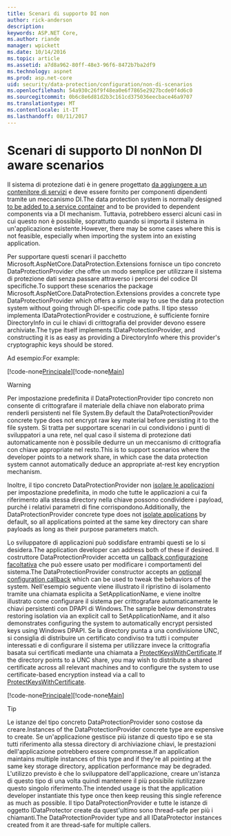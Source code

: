 ```yaml
---
title: Scenari di supporto DI non
author: rick-anderson
description: 
keywords: ASP.NET Core,
ms.author: riande
manager: wpickett
ms.date: 10/14/2016
ms.topic: article
ms.assetid: a7d8a962-80ff-48e3-96f6-8472b7ba2df9
ms.technology: aspnet
ms.prod: asp.net-core
uid: security/data-protection/configuration/non-di-scenarios
ms.openlocfilehash: 54a930c26f9f48ea0e6f7865e2927bcde0f4d6c0
ms.sourcegitcommit: 0b6c8e6d81d2b3c161cd375036eecbace46a9707
ms.translationtype: MT
ms.contentlocale: it-IT
ms.lasthandoff: 08/11/2017
---
```

# <a name="non-di-aware-scenarios"></a><span data-ttu-id="9a937-103">Scenari di supporto DI non</span><span class="sxs-lookup"><span data-stu-id="9a937-103">Non DI aware scenarios</span></span>

<span data-ttu-id="9a937-104">Il sistema di protezione dati è in genere progettato [da aggiungere a un contenitore di servizi](../consumer-apis/overview.md) e deve essere fornito per componenti dipendenti tramite un meccanismo DI.</span><span class="sxs-lookup"><span data-stu-id="9a937-104">The data protection system is normally designed [to be added to a service container](../consumer-apis/overview.md) and to be provided to dependent components via a DI mechanism.</span></span> <span data-ttu-id="9a937-105">Tuttavia, potrebbero esserci alcuni casi in cui questo non è possibile, soprattutto quando si importa il sistema in un'applicazione esistente.</span><span class="sxs-lookup"><span data-stu-id="9a937-105">However, there may be some cases where this is not feasible, especially when importing the system into an existing application.</span></span>

<span data-ttu-id="9a937-106">Per supportare questi scenari il pacchetto Microsoft.AspNetCore.DataProtection.Extensions fornisce un tipo concreto DataProtectionProvider che offre un modo semplice per utilizzare il sistema di protezione dati senza passare attraverso i percorsi del codice DI specifiche.</span><span class="sxs-lookup"><span data-stu-id="9a937-106">To support these scenarios the package Microsoft.AspNetCore.DataProtection.Extensions provides a concrete type DataProtectionProvider which offers a simple way to use the data protection system without going through DI-specific code paths.</span></span> <span data-ttu-id="9a937-107">Il tipo stesso implementa IDataProtectionProvider e costruzione, è sufficiente fornire DirectoryInfo in cui le chiavi di crittografia del provider devono essere archiviate.</span><span class="sxs-lookup"><span data-stu-id="9a937-107">The type itself implements IDataProtectionProvider, and constructing it is as easy as providing a DirectoryInfo where this provider's cryptographic keys should be stored.</span></span>

<span data-ttu-id="9a937-108">Ad esempio:</span><span class="sxs-lookup"><span data-stu-id="9a937-108">For example:</span></span>

<span data-ttu-id="9a937-109">[!code-none[Principale](non-di-scenarios/_static/nodisample1.cs)]</span><span class="sxs-lookup"><span data-stu-id="9a937-109">[!code-none[Main](non-di-scenarios/_static/nodisample1.cs)]</span></span>

>[!WARNING]
> <span data-ttu-id="9a937-110">Per impostazione predefinita il DataProtectionProvider tipo concreto non consente di crittografare il materiale della chiave non elaborato prima renderli persistenti nel file System.</span><span class="sxs-lookup"><span data-stu-id="9a937-110">By default the DataProtectionProvider concrete type does not encrypt raw key material before persisting it to the file system.</span></span> <span data-ttu-id="9a937-111">Si tratta per supportare scenari in cui condividono i punti di sviluppatori a una rete, nel qual caso il sistema di protezione dati automaticamente non è possibile dedurre un un meccanismo di crittografia con chiave appropriate nel resto.</span><span class="sxs-lookup"><span data-stu-id="9a937-111">This is to support scenarios where the developer points to a network share, in which case the data protection system cannot automatically deduce an appropriate at-rest key encryption mechanism.</span></span>
>
><span data-ttu-id="9a937-112">Inoltre, il tipo concreto DataProtectionProvider non [isolare le applicazioni](overview.md#data-protection-configuration-per-app-isolation) per impostazione predefinita, in modo che tutte le applicazioni a cui fa riferimento alla stessa directory nella chiave possono condividere i payload, purché i relativi parametri di fine corrispondono.</span><span class="sxs-lookup"><span data-stu-id="9a937-112">Additionally, the DataProtectionProvider concrete type does not [isolate applications](overview.md#data-protection-configuration-per-app-isolation) by default, so all applications pointed at the same key directory can share payloads as long as their purpose parameters match.</span></span>

<span data-ttu-id="9a937-113">Lo sviluppatore di applicazioni può soddisfare entrambi questi se lo si desidera.</span><span class="sxs-lookup"><span data-stu-id="9a937-113">The application developer can address both of these if desired.</span></span> <span data-ttu-id="9a937-114">Il costruttore DataProtectionProvider accetta un [callback configurazione facoltativa](overview.md#data-protection-configuration-callback) che può essere usato per modificare i comportamenti del sistema.</span><span class="sxs-lookup"><span data-stu-id="9a937-114">The DataProtectionProvider constructor accepts an [optional configuration callback](overview.md#data-protection-configuration-callback) which can be used to tweak the behaviors of the system.</span></span> <span data-ttu-id="9a937-115">Nell'esempio seguente viene illustrato il ripristino di isolamento tramite una chiamata esplicita a SetApplicationName, e viene inoltre illustrato come configurare il sistema per crittografare automaticamente le chiavi persistenti con DPAPI di Windows.</span><span class="sxs-lookup"><span data-stu-id="9a937-115">The sample below demonstrates restoring isolation via an explicit call to SetApplicationName, and it also demonstrates configuring the system to automatically encrypt persisted keys using Windows DPAPI.</span></span> <span data-ttu-id="9a937-116">Se la directory punta a una condivisione UNC, si consiglia di distribuire un certificato condiviso tra tutti i computer interessati e di configurare il sistema per utilizzare invece la crittografia basata sui certificati mediante una chiamata a [ProtectKeysWithCertificate](overview.md#configuring-x509-certificate).</span><span class="sxs-lookup"><span data-stu-id="9a937-116">If the directory points to a UNC share, you may wish to distribute a shared certificate across all relevant machines and to configure the system to use certificate-based encryption instead via a call to [ProtectKeysWithCertificate](overview.md#configuring-x509-certificate).</span></span>

<span data-ttu-id="9a937-117">[!code-none[Principale](non-di-scenarios/_static/nodisample2.cs)]</span><span class="sxs-lookup"><span data-stu-id="9a937-117">[!code-none[Main](non-di-scenarios/_static/nodisample2.cs)]</span></span>

>[!TIP]
> <span data-ttu-id="9a937-118">Le istanze del tipo concreto DataProtectionProvider sono costose da creare.</span><span class="sxs-lookup"><span data-stu-id="9a937-118">Instances of the DataProtectionProvider concrete type are expensive to create.</span></span> <span data-ttu-id="9a937-119">Se un'applicazione gestisce più istanze di questo tipo e se sta tutti riferimento alla stessa directory di archiviazione chiavi, le prestazioni dell'applicazione potrebbero essere compromesse.</span><span class="sxs-lookup"><span data-stu-id="9a937-119">If an application maintains multiple instances of this type and if they're all pointing at the same key storage directory, application performance may be degraded.</span></span> <span data-ttu-id="9a937-120">L'utilizzo previsto è che lo sviluppatore dell'applicazione, creare un'istanza di questo tipo di una volta quindi mantenere il più possibile riutilizzare questo singolo riferimento.</span><span class="sxs-lookup"><span data-stu-id="9a937-120">The intended usage is that the application developer instantiate this type once then keep reusing this single reference as much as possible.</span></span> <span data-ttu-id="9a937-121">Il tipo DataProtectionProvider e tutte le istanze di oggetto IDataProtector create da quest'ultimo sono thread-safe per più i chiamanti.</span><span class="sxs-lookup"><span data-stu-id="9a937-121">The DataProtectionProvider type and all IDataProtector instances created from it are thread-safe for multiple callers.</span></span>
